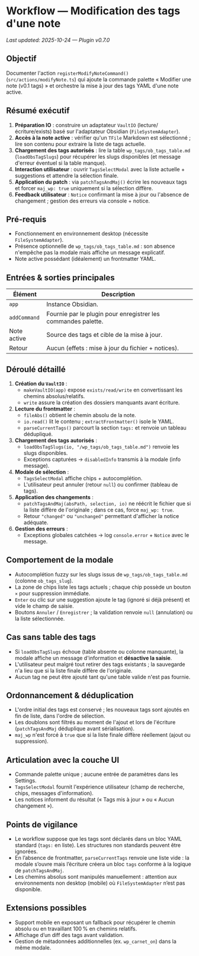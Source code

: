 # Workflow — Modification des tags d'une note
_Last updated: 2025-10-24 — Plugin v0.7.0_

## Objectif
Documenter l'action `registerModifyNoteCommand()` (`src/actions/modifyNote.ts`) qui ajoute la commande palette « Modifier une note (v0.1 tags) » et orchestre la mise à jour des tags YAML d'une note active.

## Résumé exécutif
1. **Préparation IO** : construire un adaptateur `VaultIO` (lecture/écriture/exists) basé sur l'adaptateur Obsidian (`FileSystemAdapter`).
2. **Accès à la note active** : vérifier qu'un `TFile` Markdown est sélectionné ; lire son contenu pour extraire la liste de tags actuelle.
3. **Chargement des tags autorisés** : lire la table `wp_tags/ob_tags_table.md` (`loadObsTagSlugs`) pour récupérer les slugs disponibles (et message d'erreur éventuel si la table manque).
4. **Interaction utilisateur** : ouvrir `TagsSelectModal` avec la liste actuelle + suggestions et attendre la sélection finale.
5. **Application du patch** : via `patchTagsAndMaj()` écrire les nouveaux tags et forcer `maj_wp: true` uniquement si la sélection diffère.
6. **Feedback utilisateur** : `Notice` confirmant la mise à jour ou l'absence de changement ; gestion des erreurs via console + notice.

## Pré-requis
- Fonctionnement en environnement desktop (nécessite `FileSystemAdapter`).
- Présence optionnelle de `wp_tags/ob_tags_table.md` : son absence n'empêche pas la modale mais affiche un message explicatif.
- Note active possédant (idéalement) un frontmatter YAML.

## Entrées & sorties principales
| Élément | Description |
| --- | --- |
| `app` | Instance Obsidian. |
| `addCommand` | Fournie par le plugin pour enregistrer les commandes palette. |
| Note active | Source des tags et cible de la mise à jour. |
| Retour | Aucun (effets : mise à jour du fichier + notices). |

## Déroulé détaillé
1. **Création du `VaultIO`** :
   - `makeVaultIO(app)` expose `exists/read/write` en convertissant les chemins absolus/relatifs.
   - `write` assure la création des dossiers manquants avant écriture.
2. **Lecture du frontmatter** :
   - `fileAbs()` obtient le chemin absolu de la note.
   - `io.read()` lit le contenu ; `extractFrontmatter()` isole le YAML.
   - `parseCurrentTags()` parcourt la section `tags:` et renvoie un tableau dédupliqué.
3. **Chargement des tags autorisés** :
   - `loadObsTagSlugs(io, "/wp_tags/ob_tags_table.md")` renvoie les slugs disponibles.
   - Exceptions capturées → `disabledInfo` transmis à la modale (info message).
4. **Modale de sélection** :
   - `TagsSelectModal` affiche chips + autocomplétion.
   - L'utilisateur peut annuler (retour `null`) ou confirmer (tableau de tags).
5. **Application des changements** :
   - `patchTagsAndMaj(absPath, selection, io)` ne réécrit le fichier que si la liste diffère de l'originale ; dans ce cas, force `maj_wp: true`.
   - Retour `"changed"` ou `"unchanged"` permettant d'afficher la notice adéquate.
6. **Gestion des erreurs** :
   - Exceptions globales catchées → log `console.error` + `Notice` avec le message.

## Comportement de la modale
- Autocomplétion fuzzy sur les slugs issus de `wp_tags/ob_tags_table.md` (colonne `ob_tags_slug`).
- La zone de chips liste les tags actuels ; chaque chip possède un bouton `×` pour suppression immédiate.
- `Enter` ou clic sur une suggestion ajoute le tag (ignoré si déjà présent) et vide le champ de saisie.
- Boutons `Annuler` / `Enregistrer` ; la validation renvoie `null` (annulation) ou la liste sélectionnée.

## Cas sans table des tags
- Si `loadObsTagSlugs` échoue (table absente ou colonne manquante), la modale affiche un message d'information et **désactive la saisie**.
- L'utilisateur peut malgré tout retirer des tags existants ; la sauvegarde n'a lieu que si la liste finale diffère de l'originale.
- Aucun tag ne peut être ajouté tant qu'une table valide n'est pas fournie.

## Ordonnancement & déduplication
- L'ordre initial des tags est conservé ; les nouveaux tags sont ajoutés en fin de liste, dans l'ordre de sélection.
- Les doublons sont filtrés au moment de l'ajout et lors de l'écriture (`patchTagsAndMaj` déduplique avant sérialisation).
- `maj_wp` n'est forcé à `true` que si la liste finale diffère réellement (ajout ou suppression).

## Articulation avec la couche UI
- Commande palette unique ; aucune entrée de paramètres dans les Settings.
- `TagsSelectModal` fournit l'expérience utilisateur (champ de recherche, chips, messages d'information).
- Les notices informent du résultat (« Tags mis à jour » ou « Aucun changement »).

## Points de vigilance
- Le workflow suppose que les tags sont déclarés dans un bloc YAML standard (`tags:` en liste). Les structures non standards peuvent être ignorées.
- En l’absence de frontmatter, `parseCurrentTags` renvoie une liste vide : la modale s’ouvre mais l’écriture créera un bloc `tags` conforme à la logique de `patchTagsAndMaj`.
- Les chemins absolus sont manipulés manuellement : attention aux environnements non desktop (mobile) où `FileSystemAdapter` n’est pas disponible.

## Extensions possibles
- Support mobile en exposant un fallback pour récupérer le chemin absolu ou en travaillant 100 % en chemins relatifs.
- Affichage d’un diff des tags avant validation.
- Gestion de métadonnées additionnelles (ex. `wp_carnet_on`) dans la même modale.
